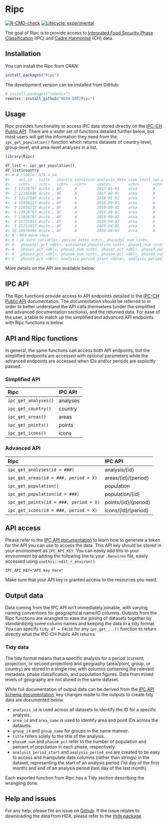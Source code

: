 
<!-- README.md is generated from README.Rmd. Please edit that file -->

# Ripc

<!-- badges: start -->

[![R-CMD-check](https://github.com/OCHA-DAP/Ripc/actions/workflows/R-CMD-check.yaml/badge.svg)](https://github.com/OCHA-DAP/Ripc/actions/workflows/R-CMD-check.yaml)
[![Lifecycle:
experimental](https://img.shields.io/badge/lifecycle-experimental-orange.svg)](https://lifecycle.r-lib.org/articles/stages.html#experimental)
<!-- badges: end -->

The goal of Ripc is to provide access to [Integrated Food Security Phase
Classification](https://www.ipcinfo.org) (IPC) and [Cadre
Harmonisé](https://www.ipcinfo.org/ch/) (CH) data.

## Installation

You can install the Ripc from CRAN:

``` r
install.packages("Ripc")
```

The development version can be installed from GitHub:

``` r
# install.packages("remotes")
remotes::install_github("OCHA-DAP/Ripc")
```

## Usage

Ripc provides functionality to access IPC data stored directly on the
[IPC-CH Public API](https://docs.api.ipcinfo.org). There are a wider set
of functions detailed further below, but most users will get the
information they need from the `ipc_get_population()` function which
returns datasets of country-level, group-level, and area-level analyses
in a list.

``` r
library(Ripc)

df_list <- ipc_get_population()
df_list$country
#> # A tibble: 674 × 24
#>    anl_id   title   country condition analysis_date view_level ipc_period period
#>    <chr>    <chr>   <chr>   <chr>     <date>        <chr>      <chr>      <chr> 
#>  1 12166797 Acute … AF      A         2017-05-01    area       A          curre…
#>  2 12166890 Acute … AF      A         2017-09-01    area       A          curre…
#>  3 12527589 Acute … AF      A         2018-01-01    area       A          curre…
#>  4 12856213 Acute … AF      A         2018-09-01    area       A          curre…
#>  5 12856213 Acute … AF      A         2018-09-01    area       A          proje…
#>  6 13928767 Acute … AF      A         2019-09-01    area       A          curre…
#>  7 13928767 Acute … AF      A         2019-09-01    area       A          proje…
#>  8 15731853 Acute … AF      A         2020-04-01    area       A          curre…
#>  9 15731853 Acute … AF      A         2020-04-01    area       A          proje…
#> 10 18978466 Acute … AF      A         2020-09-01    area       A          curre…
#> # ℹ 664 more rows
#> # ℹ 16 more variables: period_dates <chr>, phase3pl_num <int>,
#> #   phase3pl_pct <dbl>, estimated_population <int>, phase1_num <int>,
#> #   phase1_pct <dbl>, phase2_num <int>, phase2_pct <dbl>, phase3_num <int>,
#> #   phase3_pct <dbl>, phase4_num <int>, phase4_pct <dbl>, phase5_num <int>,
#> #   phase5_pct <dbl>, analysis_period_start <date>, analysis_period_end <date>
```

More details on the API are available below.

## IPC API

The Ripc functions provide access to API endpoints detailed in the
[IPC-CH Public API](https://docs.api.ipcinfo.org) documentation. The
documentation should be referred to in order to better understand the
API calls themselves (under the simplified and advanced documentation
sections), and the returned data. For ease of the user, a table to match
up the simplified and advanced API endpoints with Ripc functions is
below.

## API and Ripc functions

In general, the same functions can access both API endpoints, but the
simplified endpoints are accessed with optional parameters while the
advanced endpoints are accessed when IDs and/or periods are explicitly
passed.

### Simplified API

| Ripc                 | IPC API  |
|:---------------------|:---------|
| `ipc_get_analyses()` | analyses |
| `ipc_get_country()`  | country  |
| `ipc_get_areas()`    | areas    |
| `ipc_get_points()`   | points   |
| `ipc_get_icons()`    | icons    |

### Advanced API

| Ripc                                   | IPC API              |
|:---------------------------------------|:---------------------|
| `ipc_get_analyses(id = ###)`           | analysis/{id}        |
| `ipc_get_areas(id = ###, period = X)`  | areas/{id}/{period}  |
| `ipc_get_population()`                 | population           |
| `ipc_get_population(id = ###)`         | population/{id}      |
| `ipc_get_points(id = ###, period = X)` | points/{id}/{period} |
| `ipc_get_icons(id = ###, period = X)`  | icons/{id}/{period}  |

## API access

Please refer to the [IPC API
documentation](https://docs.api.ipcinfo.org) to learn how to generate a
token for the API you can use to access the data. This API key should be
stored in your environment as `IPC_API_KEY`. You can easily add this to
your environment by adding the following line to your `.Renviron` file,
easily accessed using `usethis::edit_r_environ()`.

    IPC_API_KEY="API key here"

Make sure that your API key is granted access to the resources you need.

## Output data

Data coming from the IPC API isn’t immediately joinable, with varying
naming conventions for geographical name/ID columns. Outputs from the
Ripc functions are wrangled to ease the joining of datasets together by
standardizing some column names and keeping the data in a tidy format.
You can specify `tidy_df = FALSE` for any `ipc_get_...()` function to
return directly what the IPC-CH Public API returns.

### Tidy data

The tidy format means that a specific analysis for a period (current,
projection, or second projection) and geography (area/point, group, or
country) are stored in a single row, with columns containing the
relevant metadata, phase classification, and population figures. Data
from mixed levels of geography are not stored in the same dataset.

While full documentation of output data can be derived from the [IPC API
schema documentation](https://docs.api.ipcinfo.org), key changes made to
the outputs to create tidy data are documented below.

- `analysis_id` is used across all datasets to identify the ID for a
  specific analysis.
- `area_id` and `area_name` is used to identify area and point IDs
  across the datasets.
- `group_id` and `group_name` for groups in the same manner.
- `title` refers solely to the title of the analysis.
- `phase#_num` and `phase#_pct` refer to the number of population and
  percent of population in each phase, respectively.
- `analysis_period_start` and `analysis_period_end` are created to be
  easy to access and manipulate date columns (rather than strings) in
  the dataset, representing the start of an analysis period (1st day of
  the first month) and end of an analysis period (last day of the last
  month).

Each exported function from Ripc has a Tidy section describing the
wrangling done.

## Help and issues

For any help, please file an issue on
[Github](https://github.com/OCHA-DAP/Ripc/issues). If the issue relates
to downloading the data from HDX, please refer to the [rhdx
package](https://github.com/dickoa/rhdx).
